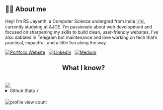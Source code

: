## 🙋‍♂️ About me


Hey! I'm RS Jayanth, a Computer Science undergrad from India 🇮🇳, currently studying at AJCE. I'm passionate about web development and focused on sharpening my skills to build clean, user-friendly websites. I’ve also dabbled in Telegram bot maintenance and love working on tech that’s practical, impactful, and a little fun along the way.



[![Portfolio Website](https://img.shields.io/badge/Portfolio%20Website-rsjayanth.com-0A66C2?style=for-the-badge&logo=google-chrome&logoColor=white)](https://www.marvel.com/404)
&nbsp;
[![LinkedIn](https://img.shields.io/badge/LinkedIn-0A66C2?&style=for-the-badge&logo=linkedin&logoColor=white)](https://www.linkedin.com/in/rsjayanth/)
&nbsp;
[![Medium](https://img.shields.io/badge/Medium-12100E?style=for-the-badge&logo=medium&logoColor=white)](https://medium.com/@rsjaynth)

<h2 align="center"><b>What I know?</b></h2>
<br/>
<div align="left">
    <img src="https://skillicons.dev/icons?i=html,css,javascript,c"/>
    <br/>
</div>

<details>
  <summary>Github Stats ⚡</summary>
  <a href="#">
    <img src="https://github-readme-stats.vercel.app/api?username=rsjaynth&count_private=true&hide_border=true&line_height=20&show_icons=true&title_color=3ea6ff&text_color=c9d1d9&icon_color=90ee90&bg_color=0d1117" />
  </a>
  <a href="#">
    <img src="https://github-readme-stats.vercel.app/api/top-langs/?username=rsjaynth&layout=compact&count_private=true&hide_border=true&title_color=3ea6ff&text_color=c9d1d9&bg_color=0d1117" />
  </a>
</details>


![profile view count](https://komarev.com/ghpvc/?username=rsjaynth)
